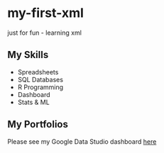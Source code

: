 # my-first-xml
just for fun - learning xml

## My Skills

- Spreadsheets
- SQL Databases
- R Programming
- Dashboard
- Stats & ML

## My Portfolios

Please see my Google Data Studio dashboard [here](https://www.google.com)
